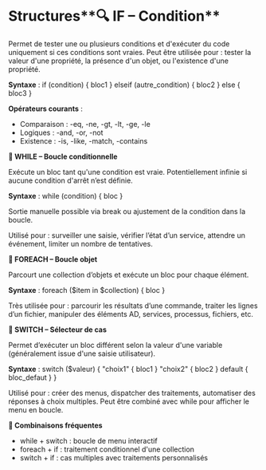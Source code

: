 # Structures**🔍 IF – Condition**

Permet de tester une ou plusieurs conditions et d'exécuter du code uniquement si ces conditions sont vraies. Peut être utilisée pour : tester la valeur d'une propriété, la présence d'un objet, ou l'existence d'une propriété.

**Syntaxe** : if (condition) { bloc1 } elseif (autre_condition) { bloc2 } else { bloc3 }

**Opérateurs courants** :

- Comparaison : -eq, -ne, -gt, -lt, -ge, -le
- Logiques : -and, -or, -not
- Existence : -is, -like, -match, -contains



**🔁 WHILE – Boucle conditionnelle**

Exécute un bloc tant qu'une condition est vraie. Potentiellement infinie si aucune condition d'arrêt n’est définie.

**Syntaxe** : while (condition) { bloc }

Sortie manuelle possible via break ou ajustement de la condition dans la boucle.

Utilisé pour : surveiller une saisie, vérifier l’état d’un service, attendre un événement, limiter un nombre de tentatives.



**🔄 FOREACH – Boucle objet**

Parcourt une collection d’objets et exécute un bloc pour chaque élément.

**Syntaxe** : foreach ($item in $collection) { bloc }

Très utilisée pour : parcourir les résultats d’une commande, traiter les lignes d’un fichier, manipuler des éléments AD, services, processus, fichiers, etc.



**🔘 SWITCH – Sélecteur de cas**

Permet d’exécuter un bloc différent selon la valeur d'une variable (généralement issue d'une saisie utilisateur).

**Syntaxe** : switch ($valeur) { "choix1" { bloc1 } "choix2" { bloc2 } default { bloc_defaut } }

Utilisé pour : créer des menus, dispatcher des traitements, automatiser des réponses à choix multiples. Peut être combiné avec while pour afficher le menu en boucle.



**🧱 Combinaisons fréquentes**

- while + switch : boucle de menu interactif
- foreach + if : traitement conditionnel d'une collection
- switch + if : cas multiples avec traitements personnalisés
